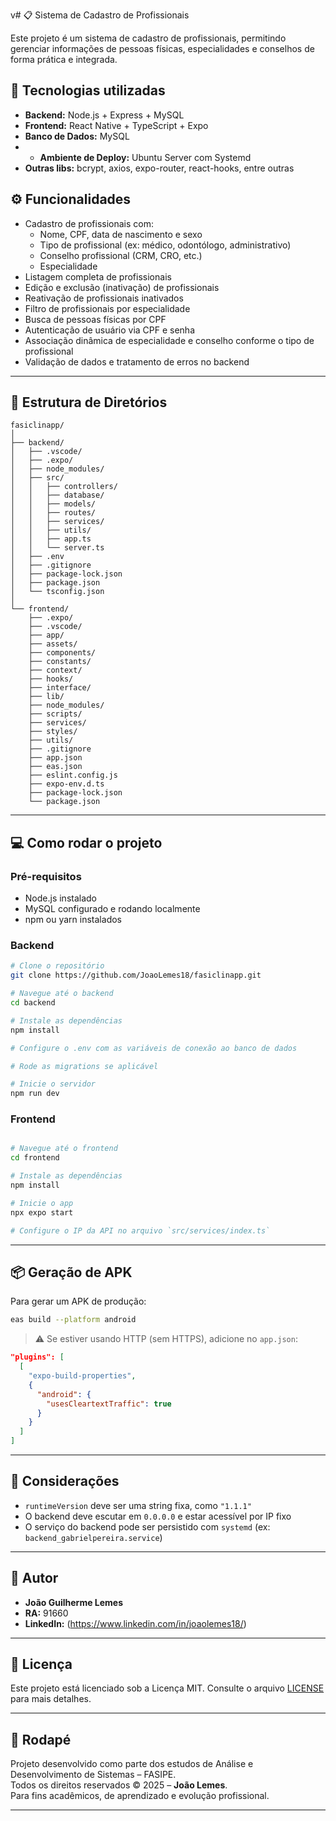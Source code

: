 v# 📋 Sistema de Cadastro de Profissionais

Este projeto é um sistema de cadastro de profissionais, permitindo gerenciar informações de pessoas físicas, especialidades e conselhos de forma prática e integrada.

## 🚀 Tecnologias utilizadas

- **Backend:** Node.js + Express + MySQL  
- **Frontend:** React Native + TypeScript + Expo  
- **Banco de Dados:** MySQL
- - **Ambiente de Deploy:** Ubuntu Server com Systemd
- **Outras libs:** bcrypt, axios, expo-router, react-hooks, entre outras

## ⚙️ Funcionalidades

- Cadastro de profissionais com:
  - Nome, CPF, data de nascimento e sexo
  - Tipo de profissional (ex: médico, odontólogo, administrativo)
  - Conselho profissional (CRM, CRO, etc.)
  - Especialidade
- Listagem completa de profissionais
- Edição e exclusão (inativação) de profissionais
- Reativação de profissionais inativados
- Filtro de profissionais por especialidade
- Busca de pessoas físicas por CPF
- Autenticação de usuário via CPF e senha 
- Associação dinâmica de especialidade e conselho conforme o tipo de profissional
- Validação de dados e tratamento de erros no backend

---


## 🧱 Estrutura de Diretórios

```
fasiclinapp/
│
├── backend/
│   ├── .vscode/
│   ├── .expo/
│   ├── node_modules/
│   ├── src/
│   │   ├── controllers/
│   │   ├── database/
│   │   ├── models/
│   │   ├── routes/
│   │   ├── services/
│   │   ├── utils/
│   │   ├── app.ts
│   │   └── server.ts
│   ├── .env
│   ├── .gitignore
│   ├── package-lock.json
│   ├── package.json
│   └── tsconfig.json
│
└── frontend/
    ├── .expo/
    ├── .vscode/
    ├── app/
    ├── assets/
    ├── components/
    ├── constants/
    ├── context/
    ├── hooks/
    ├── interface/
    ├── lib/
    ├── node_modules/
    ├── scripts/
    ├── services/
    ├── styles/
    ├── utils/
    ├── .gitignore
    ├── app.json
    ├── eas.json
    ├── eslint.config.js
    ├── expo-env.d.ts
    ├── package-lock.json
    └── package.json

```

---

## 💻 Como rodar o projeto

### Pré-requisitos

- Node.js instalado
- MySQL configurado e rodando localmente
- npm ou yarn instalados


### Backend

```bash
# Clone o repositório
git clone https://github.com/JoaoLemes18/fasiclinapp.git

# Navegue até o backend
cd backend

# Instale as dependências
npm install

# Configure o .env com as variáveis de conexão ao banco de dados

# Rode as migrations se aplicável

# Inicie o servidor
npm run dev

```
### Frontend

```bash

# Navegue até o frontend
cd frontend

# Instale as dependências
npm install

# Inicie o app
npx expo start

# Configure o IP da API no arquivo `src/services/index.ts`

```
---
## 📦 Geração de APK

Para gerar um APK de produção:

```bash
eas build --platform android
```

> ⚠️ Se estiver usando HTTP (sem HTTPS), adicione no `app.json`:

```json
"plugins": [
  [
    "expo-build-properties",
    {
      "android": {
        "usesCleartextTraffic": true
      }
    }
  ]
]
```
---

## 🧠 Considerações

- `runtimeVersion` deve ser uma string fixa, como `"1.1.1"`
- O backend deve escutar em `0.0.0.0` e estar acessível por IP fixo
- O serviço do backend pode ser persistido com `systemd` (ex: `backend_gabrielpereira.service`)

---

## 👤 Autor

- **João Guilherme Lemes**
- **RA:** 91660
- **LinkedIn:** (https://www.linkedin.com/in/joaolemes18/) 
---

## 📄 Licença

Este projeto está licenciado sob a Licença MIT. Consulte o arquivo [LICENSE](LICENSE) para mais detalhes.

---

## 📌 Rodapé

Projeto desenvolvido como parte dos estudos de Análise e Desenvolvimento de Sistemas – FASIPE.  
Todos os direitos reservados © 2025 – **João Lemes**.  
Para fins acadêmicos, de aprendizado e evolução profissional.

---
